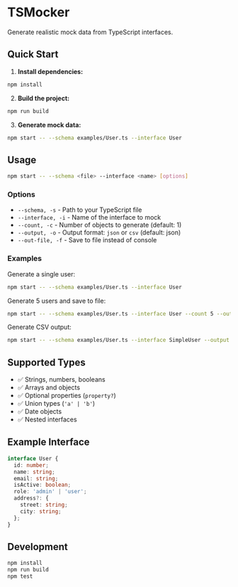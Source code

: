 # TSMocker

Generate realistic mock data from TypeScript interfaces.

## Quick Start

1. **Install dependencies:**
```bash
npm install
```

2. **Build the project:**
```bash
npm run build
```

3. **Generate mock data:**
```bash
npm start -- --schema examples/User.ts --interface User
```

## Usage

```bash
npm start -- --schema <file> --interface <name> [options]
```

### Options
- `--schema, -s` - Path to your TypeScript file
- `--interface, -i` - Name of the interface to mock
- `--count, -c` - Number of objects to generate (default: 1)
- `--output, -o` - Output format: `json` or `csv` (default: json)
- `--out-file, -f` - Save to file instead of console

### Examples

Generate a single user:
```bash
npm start -- --schema examples/User.ts --interface User
```

Generate 5 users and save to file:
```bash
npm start -- --schema examples/User.ts --interface User --count 5 --out-file users.json
```

Generate CSV output:
```bash
npm start -- --schema examples/User.ts --interface SimpleUser --output csv
```

## Supported Types

- ✅ Strings, numbers, booleans
- ✅ Arrays and objects
- ✅ Optional properties (`property?`)
- ✅ Union types (`'a' | 'b'`)
- ✅ Date objects
- ✅ Nested interfaces

## Example Interface

```typescript
interface User {
  id: number;
  name: string;
  email: string;
  isActive: boolean;
  role: 'admin' | 'user';
  address?: {
    street: string;
    city: string;
  };
}
```

## Development

```bash
npm install
npm run build
npm test
``` 